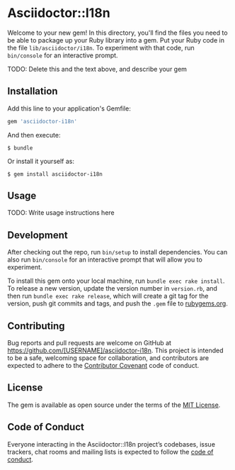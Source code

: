 # Asciidoctor::I18n

Welcome to your new gem! In this directory, you'll find the files you need to be able to package up your Ruby library into a gem. Put your Ruby code in the file `lib/asciidoctor/i18n`. To experiment with that code, run `bin/console` for an interactive prompt.

TODO: Delete this and the text above, and describe your gem

## Installation

Add this line to your application's Gemfile:

```ruby
gem 'asciidoctor-i18n'
```

And then execute:

    $ bundle

Or install it yourself as:

    $ gem install asciidoctor-i18n

## Usage

TODO: Write usage instructions here

## Development

After checking out the repo, run `bin/setup` to install dependencies. You can also run `bin/console` for an interactive prompt that will allow you to experiment.

To install this gem onto your local machine, run `bundle exec rake install`. To release a new version, update the version number in `version.rb`, and then run `bundle exec rake release`, which will create a git tag for the version, push git commits and tags, and push the `.gem` file to [rubygems.org](https://rubygems.org).

## Contributing

Bug reports and pull requests are welcome on GitHub at https://github.com/[USERNAME]/asciidoctor-i18n. This project is intended to be a safe, welcoming space for collaboration, and contributors are expected to adhere to the [Contributor Covenant](http://contributor-covenant.org) code of conduct.

## License

The gem is available as open source under the terms of the [MIT License](http://opensource.org/licenses/MIT).

## Code of Conduct

Everyone interacting in the Asciidoctor::I18n project’s codebases, issue trackers, chat rooms and mailing lists is expected to follow the [code of conduct](https://github.com/[USERNAME]/asciidoctor-i18n/blob/master/CODE_OF_CONDUCT.md).
